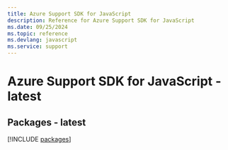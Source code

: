 ```yaml
---
title: Azure Support SDK for JavaScript
description: Reference for Azure Support SDK for JavaScript
ms.date: 09/25/2024
ms.topic: reference
ms.devlang: javascript
ms.service: support
---
```

# Azure Support SDK for JavaScript - latest
## Packages - latest
[!INCLUDE [packages](support-index.md)]